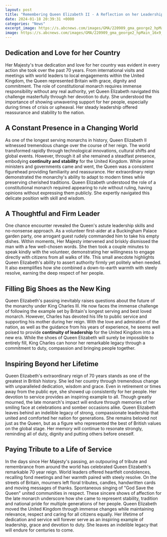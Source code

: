 ```yaml
---
layout: post
title: "Remembering Queen Elizabeth II - A Reflection on her Leadership and Service"
date: 2024-01-18 20:39:31 +0000
categories: "News"
excerpt_image: https://s.abcnews.com/images/GMA/220909_gma_george2_hpMain_16x9_608.jpg
image: https://s.abcnews.com/images/GMA/220909_gma_george2_hpMain_16x9_608.jpg
---
```


## Dedication and Love for her Country
Her Majesty's true dedication and love for her country was evident in every action she took over the past 70 years. From international visits and meetings with world leaders to local engagements within the United Kingdom, the Queen represented Britain with grace, dignity and commitment. The role of constitutional monarch requires immense responsibility without any real authority, yet Queen Elizabeth navigated this challenge masterfully through her devotion to duty. She understood the importance of showing unwavering support for her people, especially during times of crisis or upheaval. Her steady leadership offered reassurance and stability to the nation.
## A Constant Presence in a Changing World  
As one of the longest serving monarchs in history, Queen Elizabeth II witnessed tremendous change over the course of her reign. The world transformed rapidly through technological innovations, cultural shifts and global events. However, through it all she remained a steadfast presence, embodying **continuity and stability** for the United Kingdom. While prime ministers and governments came and went, the Queen was a consistent figurehead providing familiarity and reassurance. Her extraordinary reign demonstrated the monarchy's ability to adapt to modern times while preserving cherished traditions. Queen Elizabeth understood the role of a constitutional monarch required appearing to rule without ruling, having opinions without expressing them publicly. She expertly navigated this delicate position with skill and wisdom.
## A Thoughtful and Firm Leader
One chance encounter revealed the Queen's astute leadership skills and no-nonsense approach. As a volunteer first-aider at a Buckingham Palace garden party, one arrogant guest rudely commanded him to take his empty dishes. Within moments, Her Majesty intervened and briskly dismissed the man with a few well-chosen words. She then took a couple minutes to speak kindly with the volunteer, demonstrating her willingness to engage directly with citizens from all walks of life. This small anecdote highlights Queen Elizabeth's ability to assert authority firmly yet politely when needed. It also exemplifies how she combined a down-to-earth warmth with steely resolve, earning the deep respect of her people.  
## Filling Big Shoes as the New King 
Queen Elizabeth's passing inevitably raises questions about the future of the monarchy under King Charles III. He now faces the immense challenge of following the example set by Britain's longest serving and best loved monarch. However, Charles has devoted his life to public service and supporting his mother during her reign. With the love and admiration of the nation, as well as the guidance from his years of experience, he seems well poised to provide **continuity of leadership** for the United Kingdom into a new era. While the shoes of Queen Elizabeth will surely be impossible to entirely fill, King Charles can honor her remarkable legacy through a commitment to duty, compassion and bringing people together.
## Inspiring Beyond her Lifetime
Queen Elizabeth's extraordinary reign of 70 years stands as one of the greatest in British history. She led her country through tremendous change with unparalleled dedication, wisdom and grace. Even in retirement or times away from the public eye, she showed up consistently for her people. Her devotion to service provides an inspiring example to all. Though greatly mourned, the late monarch's impact will endure through memories of her smiling face at celebrations and somber occasions alike. Queen Elizabeth leaves behind an indelible legacy of strong, compassionate leadership that united and comforted her nation for generations. She remains beloved not just as the Queen, but as a figure who represented the best of British values on the global stage. Her memory will continue to resonate strongly, reminding all of duty, dignity and putting others before oneself.
## Paying Tribute to a Life of Service  
In the days since Her Majesty's passing, an outpouring of tribute and remembrance from around the world has celebrated Queen Elizabeth's remarkable 70 year reign. World leaders offered heartfelt condolences, recalling fond meetings and her warmth paired with steely resolve. On the streets of Britain, mourners left floral tributes, candles, handwritten cards and moving messages of thanks. Spontaneous singing of "God Save the Queen" united communities in respect. These sincere shows of affection for the late monarch underscore how she came to represent stability, tradition and national pride for multiple generations of her people. Queen Elizabeth moved the United Kingdom through immense changes while maintaining relevance, respect and caring for all citizens equally. Her lifetime of dedication and service will forever serve as an inspiring example of leadership, grace and devotion to duty. She leaves an indelible legacy that will endure for centuries to come.